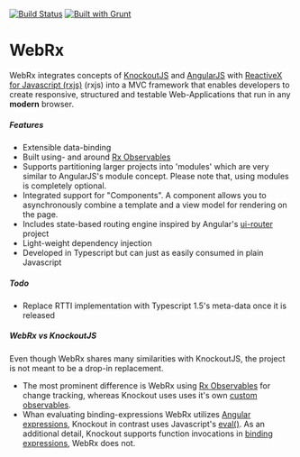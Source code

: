 [![Build Status](https://travis-ci.org/oliverw/WebRx.png)](https://travis-ci.org/oliverw/WebRx)
[![Built with Grunt](https://cdn.gruntjs.com/builtwith.png)](http://gruntjs.com/)


# WebRx

WebRx integrates concepts of [KnockoutJS](http://knockoutjs.com/) and [AngularJS](https://angularjs.org/) with [ReactiveX for Javascript (rxjs)](http://reactivex.io) (rxjs) into a MVC framework that enables developers to create responsive, structured and testable Web-Applications that run in any **modern** browser.

##### Features

- Extensible data-binding
- Built using- and around [Rx Observables](https://github.com/Reactive-Extensions/RxJS/blob/master/doc/gettingstarted/creating.md) 
- Supports partitioning larger projects into 'modules' which are very similar to AngularJS's module concept. Please note that, using modules is completely optional.
- Integrated support for "Components". A component allows you to asynchronously combine a template and a view model for rendering on the page.   
- Includes state-based routing engine inspired by Angular's [ui-router](https://github.com/angular-ui/ui-router) project
- Light-weight dependency injection 
- Developed in Typescript but can just as easily consumed in plain Javascript

##### Todo

- Replace RTTI implementation with Typescript 1.5's meta-data once it is released

##### WebRx vs KnockoutJS

Even though WebRx shares many similarities with KnockoutJS, the project is not meant to be a drop-in replacement.

- The most prominent difference is WebRx using [Rx Observables](https://github.com/Reactive-Extensions/RxJS/blob/master/doc/gettingstarted/creating.md) for change tracking, whereas Knockout uses uses it's own [custom observables](http://knockoutjs.com/documentation/observables.html). 
- Whan evaluating binding-expressions WebRx utilizes [Angular expressions](https://docs.angularjs.org/guide/expression), Knockout in contrast uses Javascript's [eval()](https://developer.mozilla.org/en-US/docs/Web/JavaScript/Reference/Global_Objects/eval). As an additional detail, Knockout supports function invocations in [binding expressions](http://knockoutjs.com/documentation/binding-syntax.html), WebRx does not.
